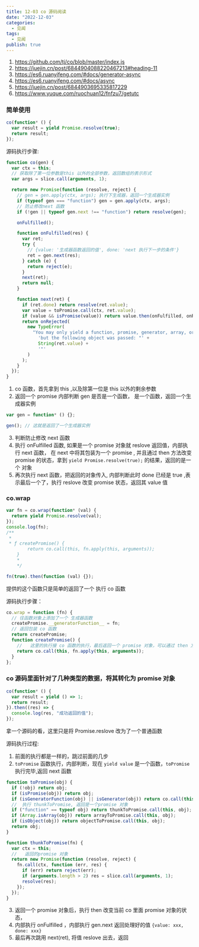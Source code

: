 ```yaml
---
title: 12-03 co 源码阅读
date: "2022-12-03"
categories:
  - 见闻
tags:
  - 见闻
publish: true
---
```


1. https://github.com/tj/co/blob/master/index.js
2. https://juejin.cn/post/6844904088220467213#heading-11
3. https://es6.ruanyifeng.com/#docs/generator-async
4. https://es6.ruanyifeng.com/#docs/async
5. https://juejin.cn/post/6844903695335817229
6. https://www.yuque.com/ruochuan12/fnfzu7/getutc

### 简单使用

```js
co(function* () {
  var result = yield Promise.resolve(true);
  return result;
});
```

源码执行步骤:

```js
function co(gen) {
  var ctx = this;
  // 获取除了第一位参数是this 以外的全部参数，返回数组的表示形式
  var args = slice.call(arguments, 1);

  return new Promise(function (resolve, reject) {
    // gen = gen.apply(ctx, args); 执行下生成器，返回一个生成器实例
    if (typeof gen === "function") gen = gen.apply(ctx, args);
    // 防止修改next 函数
    if (!gen || typeof gen.next !== "function") return resolve(gen);

    onFulfilled();

    function onFulfilled(res) {
      var ret;
      try {
        // {value: '生成器函数返回的值', done: 'next 执行下一步的条件'}
        ret = gen.next(res);
      } catch (e) {
        return reject(e);
      }
      next(ret);
      return null;
    }

    function next(ret) {
      if (ret.done) return resolve(ret.value);
      var value = toPromise.call(ctx, ret.value);
      if (value && isPromise(value)) return value.then(onFulfilled, onRejected);
      return onRejected(
        new TypeError(
          "You may only yield a function, promise, generator, array, or object, " +
            'but the following object was passed: "' +
            String(ret.value) +
            '"'
        )
      );
    }
  });
}
```

1. co 函数，首先拿到 this ,以及除第一位是 this 以外的剩余参数
2. 返回一个 promise 内部判断 gen 是否是一个函数， 是一个函数，返回一个生成器实例

```js
var gen = function* () {};

gen(); // 这就是返回了一个生成器实例
```

3. 判断防止修改 next 函数
4. 执行 onFulfilled 函数, 如果是一个 promise 对象就 reslove 返回值，内部执行 next 函数， 在 next 中将其包装为一个 promise , 并且通过 then 方法改变 promise 的状态，拿到 `yield Promise.resolve(true);` 的结果，返回的是一个 对象
5. 再次执行 next 函数，把返回的对象传入, 内部判断此时 done 已经是 true ,表示最后一个了，执行 reslove 改变 promise 状态，返回其 value 值

### co.wrap

```js
var fn = co.wrap(function* (val) {
  return yield Promise.resolve(val);
});
console.log(fn);
/**
 * 
 * ƒ createPromise() {
        return co.call(this, fn.apply(this, arguments));
    }
    *
    */

fn(true).then(function (val) {});
```

提供的这个函数只是简单的返回了一个 执行 co 函数

源码执行步骤：

```js
co.wrap = function (fn) {
  // 往函数对象上添加了一个 生成器函数
  createPromise.__generatorFunction__ = fn;
  // 返回包装 co 函数
  return createPromise;
  function createPromise() {
    //   这里的执行接 co 函数的执行，最后返回一个 promise 对象，可以通过 then 方法拿到值
    return co.call(this, fn.apply(this, arguments));
  }
};
```

### co 源码里面针对了几种类型的数据，将其转化为 promise 对象

```js
co(function* () {
  var result = yield () => 1;
  return result;
}).then((res) => {
  console.log(res, "成功返回的值");
});
```

拿一个源码的看，这里只是将 Promise.reslove 改为了一个普通函数

源码执行过程:

1. 前面的执行都是一样的，跳过前面的几步
2. `toPromise` 函数执行，内部判断，现在 `yield value` 是一个函数，`toPromise` 执行完毕,返回 next 函数

```js
function toPromise(obj) {
  if (!obj) return obj;
  if (isPromise(obj)) return obj;
  if (isGeneratorFunction(obj) || isGenerator(obj)) return co.call(this, obj);
  //  执行 thunkToPromise, 返回是一个promise 对象
  if ("function" == typeof obj) return thunkToPromise.call(this, obj);
  if (Array.isArray(obj)) return arrayToPromise.call(this, obj);
  if (isObject(obj)) return objectToPromise.call(this, obj);
  return obj;
}
```

```js
function thunkToPromise(fn) {
  var ctx = this;
  //   返回的promise 对象
  return new Promise(function (resolve, reject) {
    fn.call(ctx, function (err, res) {
      if (err) return reject(err);
      if (arguments.length > 2) res = slice.call(arguments, 1);
      resolve(res);
    });
  });
}
```

3. 返回一个 promise 对象后，执行 then 改变当前 co 里面 promise 对象的状态，
4. 内部执行 onFulfilled ，内部执行 gen.next 返回处理好的值 `{value: xxx, done: xxx}`
5. 最后再次跳用 next(ret), 将值 reslove 出去，返回
